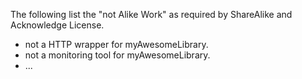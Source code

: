 The following list the "not Alike Work" as required by ShareAlike and Acknowledge License.

- not a HTTP wrapper for myAwesomeLibrary.
- not a monitoring tool for myAwesomeLibrary.
- ...